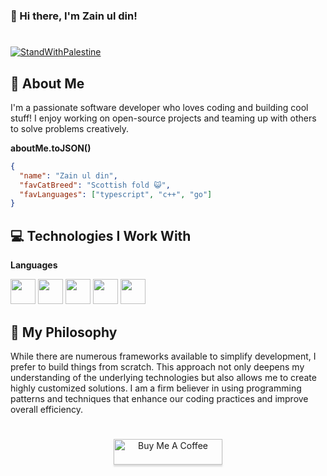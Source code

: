 ### 👋 Hi there, I'm Zain ul din!

#

[![StandWithPalestine](https://github.com/Safouene1/support-palestine-banner/blob/master/StandWithPalestine.svg)](https://github.com/Safouene1/support-palestine-banner) 

## 👦 About Me

I'm a passionate software developer who loves coding and building cool stuff! I enjoy working on open-source projects and teaming up with others to solve problems creatively.

**aboutMe.toJSON()**
```json
{
  "name": "Zain ul din",
  "favCatBreed": "Scottish fold 😺",
  "favLanguages": ["typescript", "c++", "go"]
}
```


## 💻 Technologies I Work With

**Languages**

<div>
<img src="https://user-images.githubusercontent.com/25181517/183890598-19a0ac2d-e88a-4005-a8df-1ee36782fde1.png" width="40" height="40" />
<img src="https://user-images.githubusercontent.com/25181517/192149581-88194d20-1a37-4be8-8801-5dc0017ffbbe.png" width="40" height="40" />
<img src="https://user-images.githubusercontent.com/25181517/186150304-1568ffdf-4c62-4bdc-9cf1-8d8efcea7c5b.png" width="40" height="40" />
<img src="https://user-images.githubusercontent.com/25181517/121405384-444d7300-c95d-11eb-959f-913020d3bf90.png" width="40" height="40" />
<img src="https://user-images.githubusercontent.com/25181517/192599922-3a8ceb1c-ff1d-40bc-b73c-99ea1182d8ad.png" width="40" height="40" />
</div>

## 🧠 My Philosophy

While there are numerous frameworks available to simplify development, I prefer to build things from scratch. This approach not only deepens my understanding of the underlying technologies but also allows me to create highly customized solutions. I am a firm believer in using programming patterns and techniques that enhance our coding practices and improve overall efficiency.


#


<div align="center">
<a href="https://www.buymeacoffee.com/zainuldin" target="_blank"><img src="https://www.buymeacoffee.com/assets/img/custom_images/orange_img.png" alt="Buy Me A Coffee" style="height: 41px !important;width: 174px !important;box-shadow: 0px 3px 2px 0px rgba(190, 190, 190, 0.5) !important;-webkit-box-shadow: 0px 3px 2px 0px rgba(190, 190, 190, 0.5) !important;" ></a>

</div>
